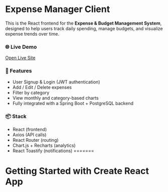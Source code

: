 # Expense Manager Client

This is the React frontend for the **Expense & Budget Management System**, designed to help users track daily spending, manage budgets, and visualize expense trends over time.

### 🌐 Live Demo
[Open Live Site](https://expense-manager-client.vercel.app)

### 🔐 Features
- User Signup & Login (JWT authentication)
- Add / Edit / Delete expenses
- Filter by category
- View monthly and category-based charts
- Fully integrated with a Spring Boot + PostgreSQL backend

### 📦 Stack
- React (frontend)
- Axios (API calls)
- React Router (routing)
- Chart.js + Recharts (analytics)
- React Toastify (notifications)
=======
# Getting Started with Create React App


